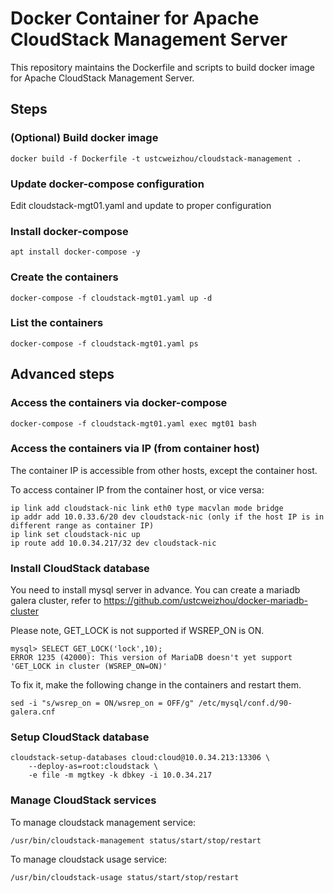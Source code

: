 # Docker Container for Apache CloudStack Management Server

This repository maintains the Dockerfile and scripts to build docker image for Apache CloudStack Management Server.

## Steps

### (Optional) Build docker image

    docker build -f Dockerfile -t ustcweizhou/cloudstack-management .

### Update docker-compose configuration

Edit cloudstack-mgt01.yaml and update to proper configuration

### Install docker-compose

    apt install docker-compose -y

### Create the containers

    docker-compose -f cloudstack-mgt01.yaml up -d

### List the containers

    docker-compose -f cloudstack-mgt01.yaml ps

##  Advanced steps

### Access the containers via docker-compose

    docker-compose -f cloudstack-mgt01.yaml exec mgt01 bash

### Access the containers via IP (from container host)

The container IP is accessible from other hosts, except the container host.

To access container IP from the container host, or vice versa:

    ip link add cloudstack-nic link eth0 type macvlan mode bridge
    ip addr add 10.0.33.6/20 dev cloudstack-nic (only if the host IP is in different range as container IP)
    ip link set cloudstack-nic up
    ip route add 10.0.34.217/32 dev cloudstack-nic

### Install CloudStack database

You need to install mysql server in advance.
You can create a mariadb galera cluster, refer to https://github.com/ustcweizhou/docker-mariadb-cluster

Please note, GET_LOCK is not supported if WSREP_ON is ON.

    mysql> SELECT GET_LOCK('lock',10);
    ERROR 1235 (42000): This version of MariaDB doesn't yet support 'GET_LOCK in cluster (WSREP_ON=ON)'
    
To fix it, make the following change in the containers and restart them.

    sed -i "s/wsrep_on = ON/wsrep_on = OFF/g" /etc/mysql/conf.d/90-galera.cnf

### Setup CloudStack database

    cloudstack-setup-databases cloud:cloud@10.0.34.213:13306 \
        --deploy-as=root:cloudstack \
        -e file -m mgtkey -k dbkey -i 10.0.34.217

### Manage CloudStack services

To manage cloudstack management service:

    /usr/bin/cloudstack-management status/start/stop/restart

To manage cloudstack usage service:

    /usr/bin/cloudstack-usage status/start/stop/restart


